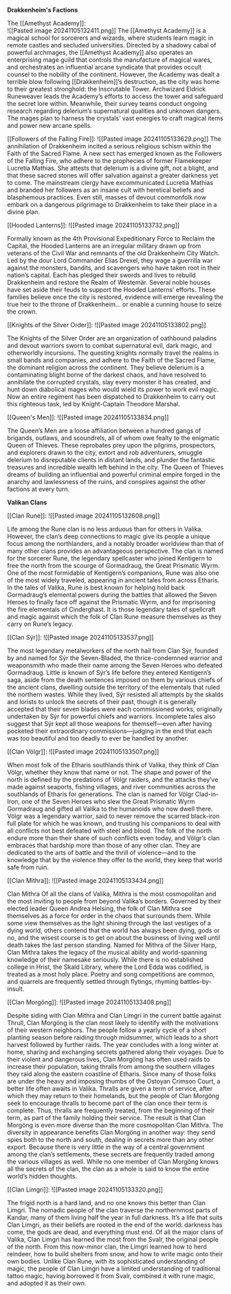 **Drakkenheim's Factions**

The [[Amethyst Academy]]:  
![[Pasted image 20241105132411.png]]
The [[Amethyst Academy]] is a magical school for sorcerers and wizards, where students learn magic in remote castles and secluded universities. Directed by a shadowy cabal of powerful archmages, the [[Amethyst Academy]] also operates an enterprising mage guild that controls the manufacture of magical wares, and orchestrates an influential arcane syndicate that provides occult counsel to the nobility of the continent. However, the Academy was dealt a terrible blow following [[Drakkenheim]]’s destruction, as the city was home to their greatest stronghold: the Inscrutable Tower. Archwizard Eldrick Runeweaver leads the Academy’s efforts to access the tower and safeguard the secret lore within. Meanwhile, their survey teams conduct ongoing research regarding delerium’s supernatural qualities and unknown dangers. The mages plan to harness the crystals’ vast energies to craft magical items and power new arcane spells.

[[Followers of the Falling Fire]]: 
![[Pasted image 20241105133629.png]]
The annihilation of Drakkenheim incited a serious religious schism within the Faith of the Sacred Flame. A new sect has emerged known as the Followers of the Falling Fire, who adhere to the prophecies of former Flamekeeper Lucretia Mathias. She attests that delerium is a divine gift, not a blight, and that these sacred stones will offer salvation against a greater darkness yet to come. The mainstream clergy have excommunicated Lucretia Mathias and branded her followers as an insane cult with heretical beliefs and blasphemous practices. Even still, masses of devout commonfolk now embark on a dangerous pilgrimage to Drakkenheim to take their place in a divine plan.

[[Hooded Lanterns]]: 
![[Pasted image 20241105133732.png]]

Formally known as the 4th Provisional Expeditionary Force to Reclaim the Capital, the Hooded Lanterns are an irregular military drawn up from veterans of the Civil War and remnants of the old Drakkenheim City Watch. Led by the dour Lord Commander Elias Drexel, they wage a guerrilla war against the monsters, bandits, and scavengers who have taken root in their nation’s capital. Each has pledged their swords and lives to rebuild Drakkenheim and restore the Realm of Westemär. Several noble houses have set aside their feuds to support the Hooded Lanterns’ efforts. These families believe once the city is restored, evidence will emerge revealing the true heir to the throne of Drakkenheim... or enable a cunning house to seize the crown.

[[Knights of the Silver Order]]: 
![[Pasted image 20241105133802.png]]

The Knights of the Silver Order are an organization of oathbound paladins and devout warriors sworn to combat supernatural evil, dark magic, and otherworldly incursions. The questing knights normally travel the realms in small bands and companies, and adhere to the Faith of the Sacred Flame, the dominant religion across the continent. They believe delerium is a contaminating blight borne of the darkest chaos, and have resolved to annihilate the corrupted crystals, slay every monster it has created, and hunt down diabolical mages who would wield its power to work evil magic. Now an entire regiment has been dispatched to Drakkenheim to carry out this righteous task, led by Knight-Captain Theodore Marshal.

[[Queen's Men]]: 
![[Pasted image 20241105133834.png]]

The Queen’s Men are a loose affiliation between a hundred gangs of brigands, outlaws, and scoundrels, all of whom owe fealty to the enigmatic Queen of Thieves. These reprobates prey upon the pilgrims, prospectors, and explorers drawn to the city, extort and rob adventurers, smuggle delerium to disreputable clients in distant lands, and plunder the fantastic treasures and incredible wealth left behind in the city. The Queen of Thieves dreams of building an influential and powerful criminal empire forged in the anarchy and lawlessness of the ruins, and conspires against the other factions at every turn.

**Valikan Clans**

[[Clan Rune]]: 
![[Pasted image 20241105132608.png]]

Life among the Rune clan is no less arduous than for others in Valika. However, the clan’s deep connections to magic give its people a unique focus among the northlanders, and a notably broader worldview than that of many other clans provides an advantageous perspective. The clan is named for the sorcerer Rune, the legendary spellcaster who joined Kentigern to free the north from the scourge of Gormadraug, the Great Prismatic Wyrm. One of the most formidable of Kentigern’s companions, Rune was also one of the most widely traveled, appearing in ancient tales from across Etharis. In the tales of Valika, Rune is best known for helping hold back Gormadraug’s elemental powers during the battles that allowed the Seven Heroes to finally face off against the Prismatic Wyrm, and for imprisoning the fire elementals of Cinderghast. It is those legendary tales of spellcraft and magic against which the folk of Clan Rune measure themselves as they carry on Rune’s legacy.

[[Clan Sýr]]:
![[Pasted image 20241105133537.png]]

The most legendary metalworkers of the north hail from Clan Sýr, founded by and named for Sýr the Seven-Bladed, the thrice-condemned warrior and weaponsmith who made their name among the Seven Heroes who defeated Gormadraug. Little is known of Sýr’s life before they entered Kentigern’s saga, aside from the death sentences imposed on them by various chiefs of the ancient clans, dwelling outside the territory of the elementals that ruled the northern wastes. While they lived, Sýr resisted all attempts by the skalds and lorists to unlock the secrets of their past, though it is generally accepted that their seven blades were each commissioned works, originally undertaken by Sýr for powerful chiefs and warriors. Incomplete tales also suggest that Sýr kept all those weapons for themself—even after having pocketed their extraordinary commissions—judging in the end that each was too beautiful and too deadly to ever be handled by another.

[[Clan Völgr]]:
![[Pasted image 20241105133507.png]]

When most folk of the Etharis southlands think of Valika, they think of Clan Völgr, whether they know that name or not. The shape and power of the north is defined by the predations of Völgr raiders, and the attacks they’ve made against seaports, fishing villages, and river communities across the southlands of Etharis for generations. The clan is named for Völgr Clad-in-Iron, one of the Seven Heroes who slew the Great Prismatic Wyrm Gormadraug and gifted all Valika to the humanoids who now dwell there. Völgr was a legendary warrior, said to never remove the scarred black-iron full plate for which he was known, and trusting his companions to deal with all conflicts not best defeated with steel and blood. The folk of the north endure more than their share of such conflicts even today, and Völgr’s clan embraces that hardship more than those of any other clan. They are dedicated to the arts of battle and the thrill of violence—and to the knowledge that by the violence they offer to the world, they keep that world safe from ruin.

[[Clan Mithra]]:
![[Pasted image 20241105133434.png]]

Clan Mithra Of all the clans of Valika, Mithra is the most cosmopolitan and the most inviting to people from beyond Valika’s borders. Governed by their elected leader Queen Andrea Helsing, the folk of Clan Mithra see themselves as a force for order in the chaos that surrounds them. While some view themselves as the light shining through the last vestiges of a dying world, others contend that the world has always been dying, gods or no, and the wisest course is to get on about the business of living well until death takes the last person standing. Named for Mithra of the Silver Harp, Clan Mithra takes the legacy of the musical ability and world-spanning knowledge of their namesake seriously. While there is no established college in Hrist, the Skald Library, where the Lord Edda was codified, is treated as a most holy place. Poetry and song competitions are common, and quarrels are frequently settled through flytings, rhyming battles-by-insult.

[[Clan Morgöng]]:
![[Pasted image 20241105133408.png]]

Despite siding with Clan Mithra and Clan Limgri in the current battle against Thrull, Clan Morgöng is the clan most likely to identify with the motivations of their western neighbors. The people follow a yearly cycle of a short planting season before raiding through midsummer, which leads to a short harvest followed by further raids. The year concludes with a long winter at home, sharing and exchanging secrets gathered along their voyages. Due to their violent and dangerous lives, Clan Morgöng has often used raids to increase their population, taking thralls from among the southern villages they raid along the eastern coastline of Etharis. Since many of those folks are under the heavy and imposing thumbs of the Ostoyan Crimson Court, a better life often awaits in Valika. Thralls are given a term of service, after which they may return to their homelands, but the people of Clan Morgöng seek to encourage thralls to become part of the clan once their term is complete. Thus, thralls are frequently treated, from the beginning of their term, as part of the family holding their service. The result is that Clan Morgöng is even more diverse than the more cosmopolitan Clan Mithra. The diversity in appearance benefits Clan Morgöng in another way: they send spies both to the north and south, dealing in secrets more than any other export. Because there is very little in the way of a central government among the clan’s settlements, these secrets are frequently traded among the various villages as well. While no one member of Clan Morgöng knows all the secrets of the clan, the clan as a whole is said to know the entire world’s hidden thoughts.

[[Clan Limgri]]:
![[Pasted image 20241105133320.png]]

The frigid north is a hard land, and no one knows this better than Clan Limgri. The nomadic people of the clan traverse the northernmost parts of Kandar, many of them living half the year in full darkness. It’s a life that suits Clan Limgri, as their beliefs are rooted in the end of the world: darkness has come, the gods are dead, and everything must end. Of all the major clans of Valika, Clan Limgri has learned the most from the Svalr, the original people of the north. From this now-minor clan, the Limgri learned how to herd reindeer, how to build shelters from snow, and how to write magic onto their own bodies. Unlike Clan Rune, with its sophisticated understanding of magic, the people of Clan Limgri have a limited understanding of traditional tattoo magic, having borrowed it from Svalr, combined it with rune magic, and adopted it as their own.